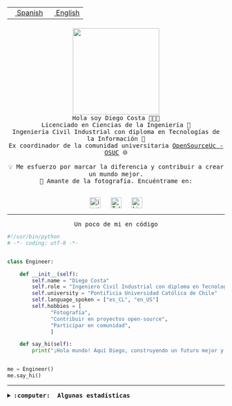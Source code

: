 <table border="0"  align="right">
 <tr><td><a href="README.md"><img src="https://upload.wikimedia.org/wikipedia/commons/thumb/8/89/Bandera_de_Espa%C3%B1a.svg/1200px-Bandera_de_Espa%C3%B1a.svg.png" height="10"> Spanish</a></td>
 <td><a href="README.en.md"><img src="https://upload.wikimedia.org/wikipedia/commons/a/a4/Flag_of_the_United_States.svg" height="10"> English</a></td></tr>
</table><br><br><br>

<p align="center">
  <img src="https://github.com/diegocostares/diegocostares/blob/main/Images/aaa2.gif?raw=true" height="200px" weight="200px">
  <br><samp>
    Hola soy Diego Costa 👨🏻‍💻<br>
    Licenciado en Ciencias de la Ingeniería 🤖<br>
    Ingeniería Civil Industrial con diploma en Tecnologías de la Información 🧠<br>
    Ex coordinador de la comunidad universitaria <a href="https://github.com/open-source-uc">OpenSourceUc - OSUC</a> 🌐<br>
  <br>
    💡 Me esfuerzo por marcar la diferencia y contribuir a crear un mundo mejor.<br>
    📸 Amante de la fotografía. Encuéntrame en: <br>
  <br></samp>
</p>

<p align="center">
   <a href="https://instagram.com/diegocosta_no" target="blank">
      <img align="center" src="https://cdn.jsdelivr.net/npm/simple-icons@3.0.1/icons/instagram.svg" alt="instagram" height="25px" width="25px" />
      &#8203;
   </a>
   &nbsp; &nbsp; &nbsp;
   <a href="https://t.me/diegocosta_no" target="blank">
      <img align="center" alt="Telegram" width="25px" src="https://icons-for-free.com/iconfiles/png/512/Telegram-1324888767380505522.png" />
      &#8203;
   </a>
   &nbsp; &nbsp; &nbsp;
   <a href="https://www.linkedin.com/in/diegocostar/" target="blank">
      <img align="center" alt="LinkedIn" width="25px" src="https://img.icons8.com/metro/452/linkedin.png" />
      &#8203;
   </a>
</p>

---

<p align="center"><front size="25"><samp>Un poco de mi en código</samp></front></p>

```python
#!/usr/bin/python
# -*- coding: utf-8 -*-


class Engineer:

    def __init__(self):
        self.name = "Diego Costa"
        self.role = "Ingeniero Civil Industrial con diploma en Tecnologías de la Información"
        self.university = "Pontificia Universidad Católica de Chile"
        self.language_spoken = ["es_CL", "en_US"]
        self.hobbies = [
              "Fotografía",
              "Contribuir en proyectos open-source",
              "Participar en comunidad",
              ]

    def say_hi(self):
        print("¡Hola mundo! Aquí Diego, construyendo un futuro mejor y cambiando el mundo.")


me = Engineer()
me.say_hi()
```

---

<details>
  <summary><b><samp>:computer: &nbsp;Algunas estadísticas</samp></b></summary>
  <br/></p>

<!--START_SECTION:waka-->
![Code Time](http://img.shields.io/badge/Code%20Time-1%2C728%20hrs%2037%20mins-blue)

📅 **Soy más productivo los Miércoles** 

```text
Lunes                    9553 commits        ██░░░░░░░░░░░░░░░░░░░░░░░   06.65 % 
Martes                   4762 commits        █░░░░░░░░░░░░░░░░░░░░░░░░   03.31 % 
Miércoles                46040 commits       ████████░░░░░░░░░░░░░░░░░   32.05 % 
Jueves                   37863 commits       ███████░░░░░░░░░░░░░░░░░░   26.36 % 
Viernes                  40476 commits       ███████░░░░░░░░░░░░░░░░░░   28.18 % 
Sábado                   4599 commits        █░░░░░░░░░░░░░░░░░░░░░░░░   03.20 % 
Domingo                  359 commits         ░░░░░░░░░░░░░░░░░░░░░░░░░   00.25 % 
```


📊 **Esta semana me dediqué a** 

```text
🐱‍💻 Proyectos: 
buk-webapp               16 hrs 59 mins      ██████████████████████░░░   87.22 % 
scraper_consulado        1 hr 9 mins         █░░░░░░░░░░░░░░░░░░░░░░░░   05.97 % 
LORA CREATE              39 mins             █░░░░░░░░░░░░░░░░░░░░░░░░   03.40 % 
Unknown Project          26 mins             █░░░░░░░░░░░░░░░░░░░░░░░░   02.24 % 
sticker_telegram         12 mins             ░░░░░░░░░░░░░░░░░░░░░░░░░   01.09 % 
```


 Last Updated on 28/07/2024 20:50:57 UTC
<!--END_SECTION:waka-->

<p align="center"> <img src="https://github-readme-stats.vercel.app/api?username=diegocostares&show_icons=true&theme=ayu-mirage" alt="abhisheknaiidu" /></p>

</details>
